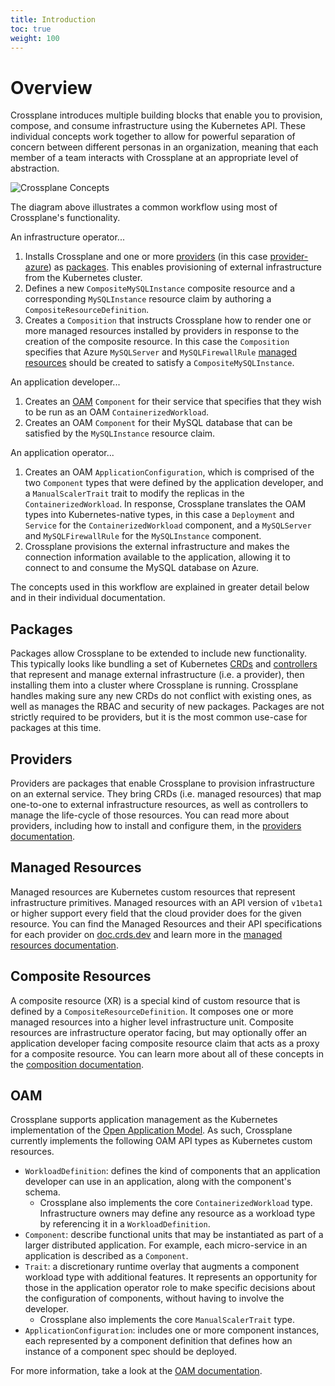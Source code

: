 ```yaml
---
title: Introduction
toc: true
weight: 100
---
```


# Overview

Crossplane introduces multiple building blocks that enable you to provision,
compose, and consume infrastructure using the Kubernetes API. These individual
concepts work together to allow for powerful separation of concern between
different personas in an organization, meaning that each member of a team
interacts with Crossplane at an appropriate level of abstraction.

![Crossplane Concepts]

The diagram above illustrates a common workflow using most of Crossplane's
functionality.

An infrastructure operator...

1. Installs Crossplane and one or more [providers] (in this case
   [provider-azure]) as [packages]. This enables provisioning of external
   infrastructure from the Kubernetes cluster.
2. Defines a new `CompositeMySQLInstance` composite resource and a corresponding
   `MySQLInstance` resource claim by authoring a `CompositeResourceDefinition`.
3. Creates a `Composition` that instructs Crossplane how to render one or more
   managed resources installed by providers in response to the creation of the
   composite resource. In this case the `Composition` specifies that Azure
   `MySQLServer` and `MySQLFirewallRule` [managed resources] should be created
   to satisfy a `CompositeMySQLInstance`.

An application developer...

1. Creates an [OAM] `Component` for their service that specifies that they wish
   to be run as an OAM `ContainerizedWorkload`.
2. Creates an OAM `Component` for their MySQL database that can be satisfied by
   the `MySQLInstance` resource claim.

An application operator...

1. Creates an OAM `ApplicationConfiguration`, which is comprised of the two
   `Component` types that were defined by the application developer, and a
   `ManualScalerTrait` trait to modify the replicas in the
   `ContainerizedWorkload`. In response, Crossplane translates the OAM types
   into Kubernetes-native types, in this case a `Deployment` and `Service` for
   the `ContainerizedWorkload` component, and a `MySQLServer` and
   `MySQLFirewallRule` for the `MySQLInstance` component.
2. Crossplane provisions the external infrastructure and makes the connection
   information available to the application, allowing it to connect to and
   consume the MySQL database on Azure.

The concepts used in this workflow are explained in greater detail below and in
their individual documentation.

## Packages

Packages allow Crossplane to be extended to include new functionality. This
typically looks like bundling a set of Kubernetes [CRDs] and [controllers] that
represent and manage external infrastructure (i.e. a provider), then installing
them into a cluster where Crossplane is running. Crossplane handles making sure
any new CRDs do not conflict with existing ones, as well as manages the RBAC and
security of new packages. Packages are not strictly required to be providers,
but it is the most common use-case for packages at this time.

## Providers

Providers are packages that enable Crossplane to provision infrastructure on an
external service. They bring CRDs (i.e. managed resources) that map one-to-one
to external infrastructure resources, as well as controllers to manage the
life-cycle of those resources. You can read more about providers, including how
to install and configure them, in the [providers documentation].

## Managed Resources

Managed resources are Kubernetes custom resources that represent infrastructure
primitives. Managed resources with an API version of `v1beta1` or higher support
every field that the cloud provider does for the given resource. You can find
the Managed Resources and their API specifications for each provider on
[doc.crds.dev] and learn more in the [managed resources documentation].

## Composite Resources

A composite resource (XR) is a special kind of custom resource that is defined
by a `CompositeResourceDefinition`. It composes one or more managed resources
into a higher level infrastructure unit. Composite resources are infrastructure
operator facing, but may optionally offer an application developer facing
composite resource claim that acts as a proxy for a composite resource. You can
learn more about all of these concepts in the [composition documentation].

## OAM

Crossplane supports application management as the Kubernetes implementation of
the [Open Application Model]. As such, Crossplane currently implements the
following OAM API types as Kubernetes custom resources.

* `WorkloadDefinition`: defines the kind of components that an application
  developer can use in an application, along with the component's schema.
  * Crossplane also implements the core `ContainerizedWorkload` type.
    Infrastructure owners may define any resource as a workload type by
    referencing it in a `WorkloadDefinition`.
* `Component`: describe functional units that may be instantiated as part of a
  larger distributed application. For example, each micro-service in an
  application is described as a `Component`.
* `Trait`: a discretionary runtime overlay that augments a component workload
  type with additional features. It represents an opportunity for those in the
  application operator role to make specific decisions about the configuration
  of components, without having to involve the developer.
  * Crossplane also implements the core `ManualScalerTrait` type.
* `ApplicationConfiguration`: includes one or more component instances, each
  represented by a component definition that defines how an instance of a
  component spec should be deployed.

For more information, take a look at the [OAM documentation].

<!-- Named Links -->

[Crossplane Concepts]: crossplane-concepts.png
[providers]: #providers
[provider-azure]: https://github.com/crossplane/provider-azure
[packages]: #packages
[managed resources]: #managed-resources
[OAM]: #oam
[CRDs]: https://kubernetes.io/docs/concepts/extend-kubernetes/api-extension/custom-resources/
[controllers]: https://kubernetes.io/docs/concepts/extend-kubernetes/api-extension/custom-resources/#custom-controllers
[providers documentation]: providers.md
[doc.crds.dev]: https://doc.crds.dev
[managed resources documentation]: managed-resources.md
[composition documentation]: composition.md
[Open Application Model]: https://oam.dev/
[OAM documentation]: oam.md
